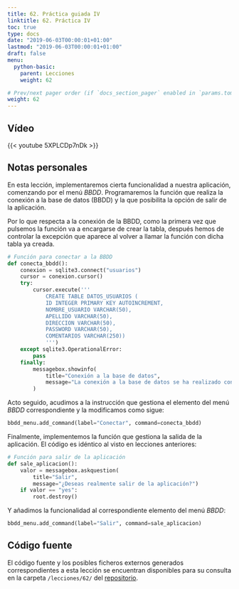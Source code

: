 ```yaml
---
title: 62. Práctica guiada IV
linktitle: 62. Práctica IV
toc: true
type: docs
date: "2019-06-03T00:00:01+01:00"
lastmod: "2019-06-03T00:00:01+01:00"
draft: false
menu:
  python-basic:
    parent: Lecciones
    weight: 62

# Prev/next pager order (if `docs_section_pager` enabled in `params.toml`)
weight: 62
---
```


## Vídeo

{{< youtube 5XPLCDp7nDk >}}

## Notas personales

En esta lección, implementaremos cierta funcionalidad a nuestra aplicación, comenzando por el menú *BBDD*. Programaremos la función que realiza la conexión a la base de datos (BBDD) y la que posibilita la opción de salir de la aplicación.

Por lo que respecta a la conexión de la BBDD, como la primera vez que pulsemos la función va a encargarse de crear la tabla, después hemos de controlar la excepción que aparece al volver a llamar la función con dicha tabla ya creada.

```python
# Función para conectar a la BBDD
def conecta_bbdd():
    conexion = sqlite3.connect("usuarios")
    cursor = conexion.cursor()
    try:
        cursor.execute('''
            CREATE TABLE DATOS_USUARIOS (
            ID INTEGER PRIMARY KEY AUTOINCREMENT,
            NOMBRE_USUARIO VARCHAR(50),
            APELLIDO VARCHAR(50),
            DIRECCION VARCHAR(50),
            PASSWORD VARCHAR(50),
            COMENTARIOS VARCHAR(250))
            ''')
    except sqlite3.OperationalError:
        pass
    finally:
        messagebox.showinfo(
            title="Conexión a la base de datos",
            message="La conexión a la base de datos se ha realizado con éxito."
        )
```

Acto seguido, acudimos a la instrucción que gestiona el elemento del menú *BBDD* correspondiente y la modificamos como sigue:

```python
bbdd_menu.add_command(label="Conectar", command=conecta_bbdd)
```

Finalmente, implementemos la función que gestiona la salida de la aplicación. El código es idéntico al visto en lecciones anteriores:

```python
# Función para salir de la aplicación
def sale_aplicacion():
    valor = messagebox.askquestion(
        title="Salir",
        message="¿Deseas realmente salir de la aplicación?")
    if valor == "yes":
        root.destroy()
```

Y añadimos la funcionalidad al correspondiente elemento del menú *BBDD*:

```python
bbdd_menu.add_command(label="Salir", command=sale_aplicacion)
```

## Código fuente

El código fuente y los posibles ficheros externos generados correspondientes a esta lección se encuentran disponibles para su consulta en la carpeta `/lecciones/62/` del [repositorio](https://github.com/ImAlexisSaez/curso-python-desde-0).
